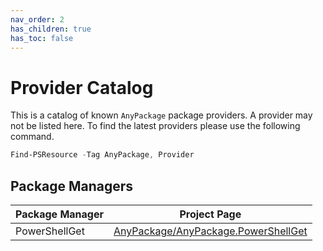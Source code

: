 ```yaml
---
nav_order: 2
has_children: true
has_toc: false
---
```


# Provider Catalog

This is a catalog of known `AnyPackage` package providers.
A provider may not be listed here.
To find the latest providers please use the following command.

```powershell
Find-PSResource -Tag AnyPackage, Provider
```

## Package Managers

| Package Manager | Project Page    |
| --------------- | --------------- |
| PowerShellGet   | [AnyPackage/AnyPackage.PowerShellGet](https://github.com/AnyPackage/AnyPackage.PowerShellGet) |
